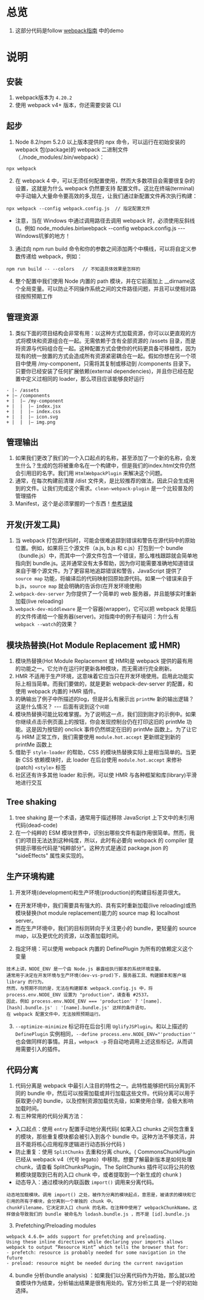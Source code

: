 # 总览
1. 这部分代码是follow [webpack指南](https://webpack.docschina.org/guides/) 中的demo

# 说明

## 安装
1. webpack版本为 `4.20.2`
2. 使用 webpack v4+ 版本，你还需要安装 CLI

## 起步
1. Node 8.2/npm 5.2.0 以上版本提供的 npx 命令，可以运行在初始安装的 webpack 包(package)的 webpack 二进制文件（./node_modules/.bin/webpack）：
```
npx webpack
```
2. 在 webpack 4 中，可以无须任何配置使用，然而大多数项目会需要很复杂的设置，这就是为什么 webpack 仍然要支持 配置文件。这比在终端(terminal)中手动输入大量命令要高效的多,现在，让我们通过新配置文件再次执行构建：
```
npx webpack --config webpack.config.js  // 指定配置文件
```
- 注意，当在 Windows 中通过调用路径去调用 webpack 时，必须使用反斜线()。例如 node_modules\.bin\webpack --config webpack.config.js --- Windows坑爹的地方！

3. 通过向 npm run build 命令和你的参数之间添加两个中横线，可以将自定义参数传递给 webpack，例如：
```
npm run build -- --colors   // 不知道具体效果是怎样的
```
4. 整个配置中我们使用 Node 内置的 path 模块，并在它前面加上 __dirname这个全局变量。可以防止不同操作系统之间的文件路径问题，并且可以使相对路径按照预期工作

## 管理资源
1. 类似下面的项目结构会非常有用：以这种方式加载资源，你可以以更直观的方式将模块和资源组合在一起。无需依赖于含有全部资源的 /assets 目录，而是将资源与代码组合在一起。这种配置方式会使你的代码更具备可移植性，因为现有的统一放置的方式会造成所有资源紧密耦合在一起。假如你想在另一个项目中使用 /my-component，只需将其复制或移动到 /components 目录下。只要你已经安装了任何扩展依赖(external dependencies)，并且你已经在配置中定义过相同的 loader，那么项目应该能够良好运行
```
- |- /assets
+ |– /components
+ |  |– /my-component
+ |  |  |– index.jsx
+ |  |  |– index.css
+ |  |  |– icon.svg
+ |  |  |– img.png
```

## 管理输出
1. 如果我们更改了我们的一个入口起点的名称，甚至添加了一个新的名称，会发生什么？生成的包将被重命名在一个构建中，但是我们的index.html文件仍然会引用旧的名字。我们用 `HtmlWebpackPlugin` 来解决这个问题。
2. 通常，在每次构建前清理 /dist 文件夹，是比较推荐的做法，因此只会生成用到的文件。让我们完成这个需求。`clean-webpack-plugin` 是一个比较普及的管理插件
3. Manifest，这个是必须掌握的一个东西！[参考链接](https://webpack.docschina.org/concepts/manifest)

## 开发(开发工具)
1. 当 webpack 打包源代码时，可能会很难追踪到错误和警告在源代码中的原始位置。例如，如果将三个源文件（a.js, b.js 和 c.js）打包到一个 bundle（bundle.js）中，而其中一个源文件包含一个错误，那么堆栈跟踪就会简单地指向到 bundle.js。这并通常没有太多帮助，因为你可能需要准确地知道错误来自于哪个源文件。为了更容易地追踪错误和警告，JavaScript 提供了 `source map` 功能，将编译后的代码映射回原始源代码。如果一个错误来自于 b.js，`source map` 就会明确的告诉你(在开发环境使用)
2. `webpack-dev-server` 为你提供了一个简单的 web 服务器，并且能够实时重新加载(live reloading)
3. `webpack-dev-middleware` 是一个容器(wrapper)，它可以把 webpack 处理后的文件传递给一个服务器(server)。对指南中的例子有疑问：为什么有`webpack --watch`的效果？

## 模块热替换(Hot Module Replacement 或 HMR)
1. 模块热替换(Hot Module Replacement 或 HMR)是 webpack 提供的最有用的功能之一。它允许在运行时更新各种模块，而无需进行完全刷新。
2. HMR 不适用于生产环境，这意味着它应当只在开发环境使用。启用此功能实际上相当简单。而我们要做的，就是更新 webpack-dev-server 的配置，和使用 webpack 内置的 HMR 插件。
3. 的确输出了例子中所描述的log，但是并么有展示出 `printMe` 新的输出逻辑？这是什么情况？ --- 后面有说到这个`问题`
4. 模块热替换可能比较难掌握。为了说明这一点，我们回到刚才的示例中。如果你继续点击示例页面上的按钮，你会发现控制台仍在打印这旧的 printMe 功能。这是因为按钮的 onclick 事件仍然绑定在旧的 printMe 函数上。为了让它与 HRM 正常工作，我们需要使用 `module.hot.accept` 更新绑定到新的 printMe 函数上
5. 借助于 `style-loader` 的帮助，CSS 的模块热替换实际上是相当简单的。当更新 CSS 依赖模块时，此 loader 在后台使用 `module.hot.accept` 来修补(patch) `<style>` 标签
6. 社区还有许多其他 loader 和示例，可以使 HMR 与各种框架和库(library)平滑地进行交互

## Tree shaking
1. tree shaking 是一个术语，通常用于描述移除 JavaScript 上下文中的未引用代码(dead-code)
2. 在一个纯粹的 ESM 模块世界中，识别出哪些文件有副作用很简单。然而，我们的项目无法达到这种纯度，所以，此时有必要向 webpack 的 compiler 提供提示哪些代码是“纯粹部分”。这种方式是通过 package.json 的 "sideEffects" 属性来实现的。

## 生产环境构建
1. 开发环境(development)和生产环境(production)的构建目标差异很大。
- 在开发环境中，我们需要具有强大的、具有实时重新加载(live reloading)或热模块替换(hot module replacement)能力的 source map 和 localhost server。
- 而在生产环境中，我们的目标则转向于关注更小的 bundle，更轻量的 source map，以及更优化的资源，以改善加载时间。

2. 指定环境：可以使用 webpack 内置的 DefinePlugin 为所有的依赖定义这个变量
```
技术上讲，NODE_ENV 是一个由 Node.js 暴露给执行脚本的系统环境变量。
通常用于决定在开发环境与生产环境(dev-vs-prod)下，服务器工具、构建脚本和客户端 library 的行为。
然而，与预期不同的是，无法在构建脚本 webpack.config.js 中，将 process.env.NODE_ENV 设置为 "production"，请查看 #2537。
因此，例如 process.env.NODE_ENV === 'production' ? '[name].[hash].bundle.js' : '[name].bundle.js' 这样的条件语句，
在 webpack 配置文件中，无法按照预期运行。
```

3. `--optimize-minimize` 标记将在后台引用 `UglifyJSPlugin`。和以上描述的 `DefinePlugin` 实例相同，`--define process.env.NODE_ENV="'production'"` 也会做同样的事情。并且，`webpack -p` 将自动地调用上述这些标记，从而调用需要引入的插件。

## 代码分离
1. 代码分离是 webpack 中最引人注目的特性之一。此特性能够把代码分离到不同的 bundle 中，然后可以按需加载或并行加载这些文件。代码分离可以用于获取更小的 bundle，以及控制资源加载优先级，如果使用合理，会极大影响加载时间。
2. 有三种常用的代码分离方法：
- 入口起点：使用 `entry` 配置手动地分离代码( 如果入口 chunks 之间包含重复的模块，那些重复模块都会被引入到各个 bundle 中。这种方法不够灵活，并且不能将核心应用程序逻辑进行动态拆分代码 )
- 防止重复：使用 `SplitChunks` 去重和分离 chunk。( CommonsChunkPlugin 已经从 webpack v4（代号 legato）中移除。想要了解最新版本是如何处理 chunk，请查看 SplitChunksPlugin。The SplitChunks 插件可以将公共的依赖模块提取到已有的入口 chunk 中，或者提取到一个新生成的 chunk )
- 动态导入：通过模块的内联函数 `import()` 调用来分离代码。
```
动态地加载模块。调用 import() 之处，被作为分离的模块起点，意思是，被请求的模块和它引用的所有子模块，会分离到一个单独的 chunk 中。
chunkFilename，它决定非入口 chunk 的名称。在注释中使用了 webpackChunkName。这样做会导致我们的 bundle 被命名为 lodash.bundle.js ，而不是 [id].bundle.js 
```
3. Prefetching/Preloading modules
```
webpack 4.6.0+ adds support for prefetching and preloading.
Using these inline directives while declaring your imports allows webpack to output “Resource Hint” which tells the browser that for:
- prefetch: resource is probably needed for some navigation in the future
- preload: resource might be needed during the current navigation
```
4. bundle 分析(bundle analysis) ：如果我们以分离代码作为开始，那么就以检查模块作为结束，分析输出结果是很有用处的。官方分析工具 是一个好的初始选择。